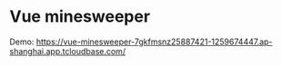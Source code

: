 # Vue minesweeper

Demo: https://vue-minesweeper-7gkfmsnz25887421-1259674447.ap-shanghai.app.tcloudbase.com/
